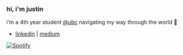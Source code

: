 ### hi, i'm justin

i'm a 4th year student [@ubc](https://www.bme.ubc.ca/) navigating my way through the world 🍃

- [linkedin](https://www.linkedin.com/in/justinccho) | [medium](https://medium.com/@jjustinc)

[![Spotify](https://novatorem-blush.vercel.app/api/spotify)](https://open.spotify.com/user/justinlisteningtomusic123)






